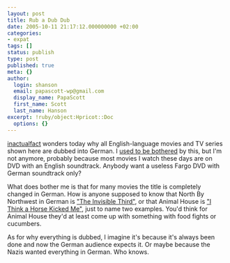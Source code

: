 ```yaml
---
layout: post
title: Rub a Dub Dub
date: 2005-10-11 21:17:12.000000000 +02:00
categories:
- expat
tags: []
status: publish
type: post
published: true
meta: {}
author:
  login: shanson
  email: papascott-wp@gmail.com
  display_name: PapaScott
  first_name: Scott
  last_name: Hanson
excerpt: !ruby/object:Hpricot::Doc
  options: {}
---
```

<p><a href="http://www.inactualfact.com/?p=155">inactualfact</a> wonders today why all English-language movies and TV series shown here are dubbed into German. I <a href="https://www.papascott.de/archives/2000/08/13/ginger-rennt/" title="PapaScott » Blog Archive » Ginger Rennt">used to be bothered</a> by this, but I'm not anymore, probably because most movies I watch these days are on DVD with an English soundtrack. Anybody want a useless Fargo DVD with German soundtrack only? </p>
<p>What does bother me is that for many movies the title is completely changed in German. How is anyone supposed to know that North By Northwest in German is <a href="http://www.amazon.de/exec/obidos/redirect?tag=papascott-21%26link_code=xm2%26camp=2025%26creative=165953%26path=http://www.amazon.de/gp/redirect.html%253fASIN=B00005A3G5%2526tag=papascott-21%2526lcode=xm2%2526cID=2025%2526ccmID=165953%2526location=/o/ASIN/B00005A3G5%25253FSubscriptionId=02ZH6J1W0649DTNS6002">"The Invisible Third"</a>, or that Animal House is <a href="http://www.amazon.de/exec/obidos/redirect?tag=papascott-21%26link_code=xm2%26camp=2025%26creative=165953%26path=http://www.amazon.de/gp/redirect.html%253fASIN=B00005S6SL%2526tag=papascott-21%2526lcode=xm2%2526cID=2025%2526ccmID=165953%2526location=/o/ASIN/B00005S6SL%25253FSubscriptionId=02ZH6J1W0649DTNS6002">"I Think a Horse Kicked Me"</a>, just to name two examples. You'd think for Animal House they'd at least come up with something with food fights or cucumbers.</p>
<p>As for why everything is dubbed, I imagine it's because it's always been done and now the German audience expects it. Or maybe because the Nazis wanted everything in German. Who knows.</p>
